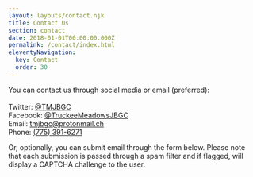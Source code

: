 ```yaml
---
layout: layouts/contact.njk
title: Contact Us
section: contact
date: 2018-01-01T00:00:00.000Z
permalink: /contact/index.html
eleventyNavigation:
  key: Contact
  order: 30
---
```

You can contact us through social media or email (preferred):\
\
Twitter: [@TMJBGC](https://twitter.com/TMJBGC)\
Facebook: [@TruckeeMeadowsJBGC](https://www.facebook.com/TruckeeMeadowsJBGC)\
Email: [tmjbgc@protonmail.ch](<mailto:tmjbgc@protonmail.ch?subject=Reaching out!>)\
Phone: [\(775\) 391-6271](<tel:+17753916271>)

Or, optionally, you can submit email through the form below. Please note that each submission is passed through a spam filter and if flagged, will display a CAPTCHA challenge to the user.
